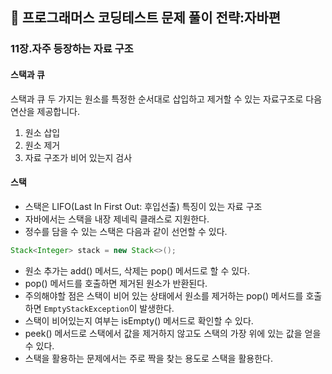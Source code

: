 ## :pushpin: 프로그래머스 코딩테스트 문제 풀이 전략:자바편

### 11장.자주 등장하는 자료 구조
#### 스택과 큐

스택과 큐 두 가지는 원소를 특정한 순서대로 삽입하고 제거할 수 있는 자료구조로 다음 연산을 제공합니다.
1. 원소 삽입
2. 원소 제거
3. 자료 구조가 비어 있는지 검사

#### 스택
- 스택은 LIFO(Last In First Out: 후입선출) 특징이 있는 자료 구조
- 자바에서는 스택을 내장 제네릭 클래스로 지원한다.
- 정수를 담을 수 있는 스택은 다음과 같이 선언할 수 있다.

```java
Stack<Integer> stack = new Stack<>();
```

- 원소 추가는 add() 메서드, 삭제는 pop() 메서드로 할 수 있다.
- pop() 메서드를 호출하면 제거된 원소가 반환된다.
- 주의해야할 점은 스택이 비어 있는 상태에서 원소를 제거하는 pop() 메서드를 호출하면 `EmptyStackException`이 발생한다.
- 스택이 비어있는지 여부는 isEmpty() 메서드로 확인할 수 있다.
- peek() 메서드로 스택에서 값을 제거하지 않고도 스택의 가장 위에 있는 값을 얻을 수 있다.
- 스택을 활용하는 문제에서는 주로 짝을 찾는 용도로 스택을 활용한다.